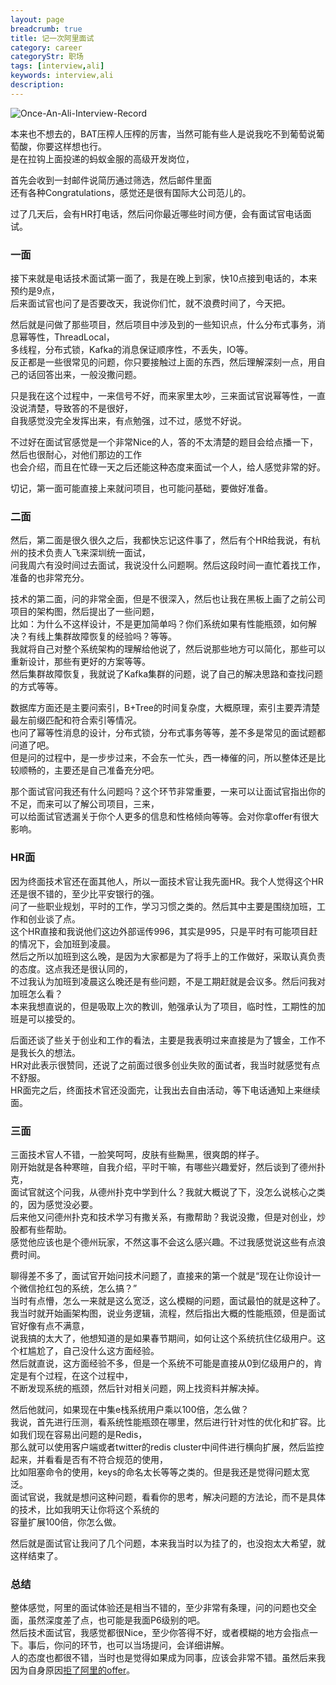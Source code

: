 ```yaml
---
layout: page
breadcrumb: true
title: 记一次阿里面试
category: career
categoryStr: 职场 
tags: [interview,ali]
keywords: interview,ali
description: 
---
```


<img src="/img/life/2018-04-04-Once-An-Ali-Interview-Record.jpg" class="post-img" alt="Once-An-Ali-Interview-Record">

本来也不想去的，BAT压榨人压榨的厉害，当然可能有些人是说我吃不到葡萄说葡萄酸，你要这样想也行。    
是在拉钩上面投递的蚂蚁金服的高级开发岗位，    

首先会收到一封邮件说简历通过筛选，然后邮件里面  
还有各种Congratulations，感觉还是很有国际大公司范儿的。  

过了几天后，会有HR打电话，然后问你最近哪些时间方便，会有面试官电话面试。    

### 一面<a id="sec-1-2" name="sec-1-2"></a>

接下来就是电话技术面试第一面了，我是在晚上到家，快10点接到电话的，本来预约是9点，  
后来面试官也问了是否要改天，我说你们忙，就不浪费时间了，今天把。  

然后就是问做了那些项目，然后项目中涉及到的一些知识点，什么分布式事务，消息幂等性，ThreadLocal，  
多线程，分布式锁，Kafka的消息保证顺序性，不丢失，IO等。  
反正都是一些很常见的问题，你只要接触过上面的东西，然后理解深刻一点，用自己的话回答出来，一般没撒问题。  

只是我在这个过程中，一来信号不好，而来家里太吵，三来面试官说幂等性，一直没说清楚，导致答的不是很好，  
自我感觉没完全发挥出来，有点勉强，过不过，感觉不好说。  
 
不过好在面试官感觉是一个非常Nice的人，答的不太清楚的题目会给点播一下，然后也很耐心，对他们那边的工作  
也会介绍，而且在忙碌一天之后还能这种态度来面试一个人，给人感觉非常的好。  

切记，第一面可能直接上来就问项目，也可能问基础，要做好准备。  

### 二面<a id="sec-1-3" name="sec-1-3"></a>

然后，第二面是很久很久之后，我都快忘记这件事了，然后有个HR给我说，有杭州的技术负责人飞来深圳统一面试，  
问我周六有没时间过去面试，我说没什么问题啊。然后这段时间一直忙着找工作，准备的也非常充分。  

技术的第二面，问的非常全面，但是不很深入，然后也让我在黑板上画了之前公司项目的架构图，然后提出了一些问题，  
比如：为什么不这样设计，不是更加简单吗？你们系统如果有性能瓶颈，如何解决？有线上集群故障恢复的经验吗？等等。  
我就将自己对整个系统架构的理解给他说了，然后说那些地方可以简化，那些可以重新设计，那些有更好的方案等等。  
然后集群故障恢复，我就说了Kafka集群的问题，说了自己的解决思路和查找问题的方式等等。  

数据库方面还是主要问索引，B+Tree的时间复杂度，大概原理，索引主要弄清楚最左前缀匹配和符合索引等情况。  
也问了幂等性消息的设计，分布式锁，分布式事务等等，差不多是常见的面试题都问道了吧。   
但是问的过程中，是一步步过来，不会东一忙头，西一棒催的问，所以整体还是比较顺畅的，主要还是自己准备充分吧。  

那个面试官问我还有什么问题吗？这个环节非常重要，一来可以让面试官指出你的不足，而来可以了解公司项目，三来，  
可以给面试官透漏关于你个人更多的信息和性格倾向等等。会对你拿offer有很大影响。  

### HR面<a id="sec-1-4" name="sec-1-4"></a>

因为终面技术官还在面其他人，所以一面技术官让我先面HR。我个人觉得这个HR还是很不错的，至少比平安银行的强。  
问了一些职业规划，平时的工作，学习习惯之类的。然后其中主要是围绕加班，工作和创业谈了点。  
这个HR直接和我说他们这边外部谣传996，其实是995，只是平时有可能项目赶的情况下，会加班到凌晨。  
然后之所以加班到这么晚，是因为大家都是为了将手上的工作做好，采取认真负责的态度。这点我还是很认同的，  
不过我认为加班到凌晨这么晚还是有些问题，不是工期赶就是会议多。然后问我对加班怎么看？  
本来我想直说的，但是吸取上次的教训，勉强承认为了项目，临时性，工期性的加班是可以接受的。  

后面还谈了些关于创业和工作的看法，主要是我表明过来直接是为了镀金，工作不是我长久的想法。  
HR对此表示很赞同，还说了之前面过很多创业失败的面试者，我当时就感觉有点不舒服。  
HR面完之后，终面技术官还没面完，让我出去自由活动，等下电话通知上来继续面。  
  
### 三面<a id="sec-1-5" name="sec-1-5"></a>

三面技术官人不错，一脸笑呵呵，皮肤有些黝黑，很爽朗的样子。  
刚开始就是各种寒暄，自我介绍，平时干嘛，有哪些兴趣爱好，然后谈到了德州扑克，  
面试官就这个问我，从德州扑克中学到什么？我就大概说了下，没怎么说核心之类的，因为感觉没必要。  
后来他又问德州扑克和技术学习有撒关系，有撒帮助？我说没撒，但是对创业，炒股都有些帮助。  
感觉他应该也是个德州玩家，不然这事不会这么感兴趣。不过我感觉说这些有点浪费时间。  

聊得差不多了，面试官开始问技术问题了，直接来的第一个就是“现在让你设计一个微信抢红包的系统，怎么搞？”  
当时有点懵，怎么一来就是这么宽泛，这么模糊的问题，面试最怕的就是这种了。  
我当时就开始画架构图，说业务逻辑，流程，然后指出大概的性能瓶颈，但是面试官好像有点不满意，  
说我搞的太大了，他想知道的是如果春节期间，如何让这个系统抗住亿级用户。这个杠尴尬了，自己没什么这方面经验。  
然后就直说，这方面经验不多，但是一个系统不可能是直接从0到亿级用户的，肯定是有个过程，在这个过程中，  
不断发现系统的瓶颈，然后针对相关问题，网上找资料并解决掉。  

然后他就问，如果现在中集e栈系统用户乘以100倍，怎么做？  
我说，首先进行压测，看系统性能瓶颈在哪里，然后进行针对性的优化和扩容。比如我们现在容易出问题的是Redis，  
那么就可以使用客户端或者twitter的redis cluster中间件进行横向扩展，然后监控起来，并看看是否有不符合规范的使用，  
比如阻塞命令的使用，keys的命名太长等等之类的。但是我还是觉得问题太宽泛。  
面试官说，我就是想问这种问题，看看你的思考，解决问题的方法论，而不是具体的技术，比如我明天让你将这个系统的  
容量扩展100倍，你怎么做。  

然后就是面试官让我问了几个问题，本来我当时以为挂了的，也没抱太大希望，就这样结束了。  

### 总结<a id="sec-1-6" name="sec-1-6"></a>

整体感觉，阿里的面试体验还是相当不错的，至少非常有条理，问的问题也交全面，虽然深度差了点，也可能是我面P6级别的吧。  
然后技术面试官，我感觉都很Nice，至少你答得不好，或者模糊的地方会指点一下。事后，你问的环节，也可以当场提问，会详细讲解。  
人的态度也都很不错，当时也是觉得如果成为同事，应该会非常不错。虽然后来我因为自身原因<a href="2018-04-12-Why-I-Refuse-Ali-T6-Offer.html">拒了阿里的offer</a>。    

